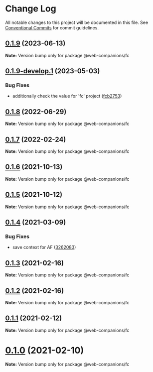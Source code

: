 # Change Log

All notable changes to this project will be documented in this file.
See [Conventional Commits](https://conventionalcommits.org) for commit guidelines.

## [0.1.9](https://github.com/sumbad/web-companions/compare/@web-companions/fc@0.1.9-develop.1...@web-companions/fc@0.1.9) (2023-06-13)

**Note:** Version bump only for package @web-companions/fc





## [0.1.9-develop.1](https://github.com/sumbad/web-companions/compare/@web-companions/fc@0.1.9-develop.0...@web-companions/fc@0.1.9-develop.1) (2023-05-03)


### Bug Fixes

* additionally check the value for 'fc' project ([fcb2753](https://github.com/sumbad/web-companions/commit/fcb2753070346bb65d6b0a599599ab4a305e3d38))





## [0.1.8](https://github.com/sumbad/web-companions/compare/@web-companions/fc@0.1.7...@web-companions/fc@0.1.8) (2022-06-29)

**Note:** Version bump only for package @web-companions/fc





## [0.1.7](https://github.com/sumbad/web-companions/compare/@web-companions/fc@0.1.6...@web-companions/fc@0.1.7) (2022-02-24)

**Note:** Version bump only for package @web-companions/fc





## [0.1.6](https://github.com/sumbad/web-companions/compare/@web-companions/fc@0.1.5...@web-companions/fc@0.1.6) (2021-10-13)

**Note:** Version bump only for package @web-companions/fc





## [0.1.5](https://github.com/sumbad/web-companions/compare/@web-companions/fc@0.1.5-develop.1...@web-companions/fc@0.1.5) (2021-10-12)

**Note:** Version bump only for package @web-companions/fc





## [0.1.4](https://github.com/sumbad/web-companions/compare/@web-companions/fc@0.1.3...@web-companions/fc@0.1.4) (2021-03-09)


### Bug Fixes

* save context for AF ([3262083](https://github.com/sumbad/web-companions/commit/3262083bc2ac7585c9ec6655e19f0a3134c965a9))





## [0.1.3](https://github.com/sumbad/web-companions/compare/@web-companions/fc@0.1.2...@web-companions/fc@0.1.3) (2021-02-16)

**Note:** Version bump only for package @web-companions/fc





## [0.1.2](https://github.com/sumbad/web-companions/compare/@web-companions/fc@0.1.1...@web-companions/fc@0.1.2) (2021-02-16)

**Note:** Version bump only for package @web-companions/fc





## [0.1.1](https://github.com/sumbad/web-companions/compare/@web-companions/fc@0.1.0...@web-companions/fc@0.1.1) (2021-02-12)

**Note:** Version bump only for package @web-companions/fc





# [0.1.0](https://github.com/sumbad/web-companions/compare/@web-companions/fc@0.1.0-test-tng.10...@web-companions/fc@0.1.0) (2021-02-10)

**Note:** Version bump only for package @web-companions/fc
